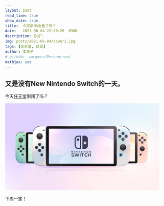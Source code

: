 ```yaml
---
layout: post
read_time: true
show_date: true
title:  今天新NS发售了吗？
date:   2021-06-04 22:20:20 -0900
description: 你好！
img: posts/2021-06-04/cover2.jpg
tags: [任天堂, 日记]
author: 本本子
# github:  amaynez/Perceptron/
mathjax: yes
---
```


## 又是没有New Nintendo Switch的一天。

今天[任天堂](https://www.nintendo.co.jp/index.html)倒闭了吗？

<center><img src='./assets/img/posts/2021-06-04/cover2.jpg'></center>

下周一定！